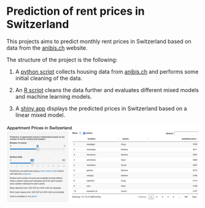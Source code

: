 # Prediction of rent prices in Switzerland

This projects aims to predict monthly rent prices in Switzerland based on data from the [anibis.ch](https://www.anibis.ch/fr/immobilier-immobilier-locations--410/advertlist.aspx) website.

The structure of the project is the following:

1) A [python script](https://github.com/jbryois/SwitzerlandHousing/blob/master/Code/ParseAnibis.py) collects housing data from [anibis.ch](https://www.anibis.ch/fr/immobilier-immobilier-locations--410/advertlist.aspx) and performs some initial cleaning of the data.

2) An [R script](https://github.com/jbryois/SwitzerlandHousing/blob/master/Code/Anibis_immo_analysis.md) cleans the data further and evaluates different mixed models and machine learning models.

3) A [shiny app](https://jbryois.shinyapps.io/SwitzerlandHousingPred/) displays the predicted prices in Switzerland based on a linear mixed model.

![](Data/img/shiny.png)